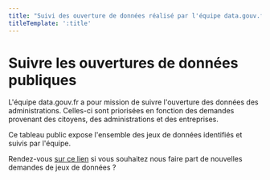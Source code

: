 ```yaml
---
title: "Suivi des ouverture de données réalisé par l'équipe data.gouv.fr"
titleTemplate: ':title'
---
```


<script setup>
import SuiviOuverture from './.vitepress/theme/components/SuiviOuverture.vue';
</script>

# Suivre les ouvertures de données publiques

L'équipe data.gouv.fr a pour mission de suivre l'ouverture des données des administrations. Celles-ci sont priorisées en fonction des demandes provenant des citoyens, des administrations et des entreprises. 

Ce tableau public expose l'ensemble des jeux de données identifiés et suivis par l'équipe. 

Rendez-vous [sur ce lien](https://forum.data.gouv.fr) si vous souhaitez nous faire part de nouvelles demandes de jeux de données ?

<SuiviOuverture />


